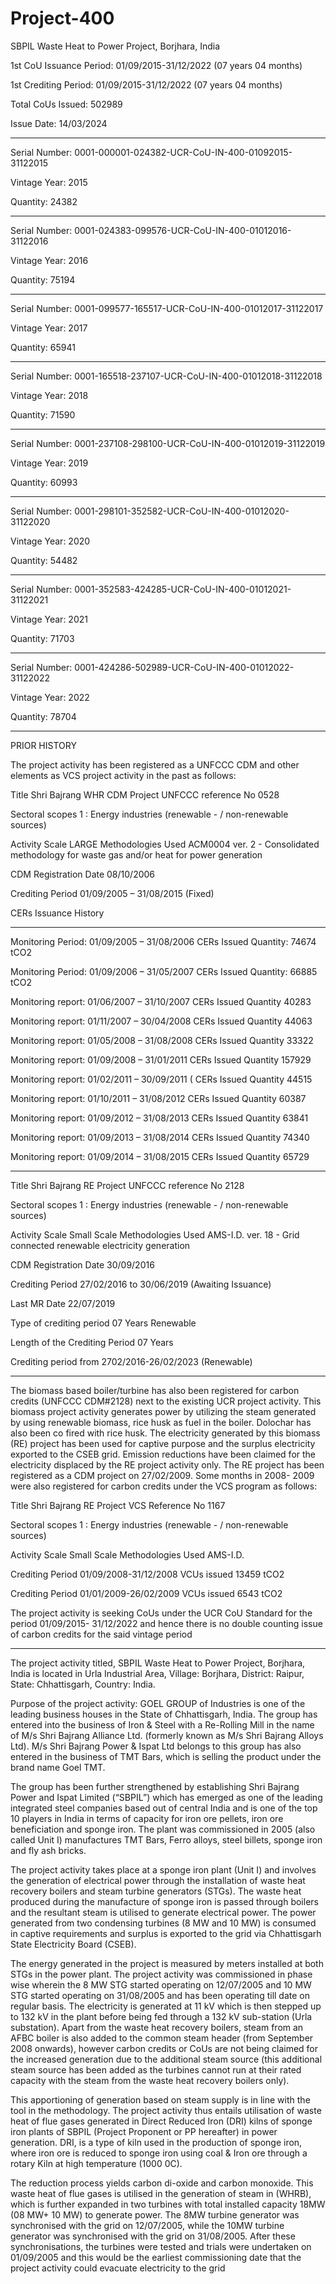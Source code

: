 # Project-400
SBPIL Waste Heat to Power Project, Borjhara, India

1st CoU Issuance Period: 01/09/2015-31/12/2022 (07 years 04 months)

1st Crediting Period: 01/09/2015-31/12/2022 (07 years 04 months)

Total CoUs Issued: 502989

Issue Date: 14/03/2024
_____________________
Serial Number: 0001-000001-024382-UCR-CoU-IN-400-01092015-31122015

Vintage Year: 2015

Quantity: 24382
_________________
Serial Number: 0001-024383-099576-UCR-CoU-IN-400-01012016-31122016

Vintage Year: 2016

Quantity: 75194
_______________________
Serial Number: 0001-099577-165517-UCR-CoU-IN-400-01012017-31122017

Vintage Year: 2017

Quantity: 65941
______________________
Serial Number: 0001-165518-237107-UCR-CoU-IN-400-01012018-31122018

Vintage Year: 2018

Quantity: 71590
_____________________
Serial Number: 0001-237108-298100-UCR-CoU-IN-400-01012019-31122019

Vintage Year: 2019

Quantity: 60993
_______________________
Serial Number: 0001-298101-352582-UCR-CoU-IN-400-01012020-31122020

Vintage Year: 2020

Quantity: 54482
_____________________
Serial Number: 0001-352583-424285-UCR-CoU-IN-400-01012021-31122021

Vintage Year: 2021

Quantity: 71703
_____________________
Serial Number: 0001-424286-502989-UCR-CoU-IN-400-01012022-31122022

Vintage Year: 2022

Quantity: 78704
_________________________
PRIOR HISTORY

The project activity has been registered as a UNFCCC CDM and other elements as VCS project
activity in the past as follows:

Title Shri Bajrang WHR CDM Project UNFCCC reference No 0528

Sectoral scopes 1 : Energy industries (renewable - / non-renewable
sources)

Activity Scale LARGE
Methodologies Used ACM0004 ver. 2 - Consolidated methodology for waste gas
and/or heat for power generation

CDM Registration Date 08/10/2006

Crediting Period 01/09/2005 – 31/08/2015 (Fixed)

CERs Issuance History
___________________________
Monitoring Period: 01/09/2005 – 31/08/2006
CERs Issued Quantity: 74674 tCO2

Monitoring Period: 01/09/2006 – 31/05/2007
CERs Issued Quantity: 66885 tCO2

Monitoring report: 01/06/2007 – 31/10/2007
CERs Issued Quantity 40283

Monitoring report: 01/11/2007 – 30/04/2008
CERs Issued Quantity 44063

Monitoring report: 01/05/2008 – 31/08/2008
CERs Issued Quantity 33322

Monitoring report: 01/09/2008 – 31/01/2011
CERs Issued Quantity 157929

Monitoring report: 01/02/2011 – 30/09/2011 (
CERs Issued Quantity 44515

Monitoring report: 01/10/2011 – 31/08/2012
CERs Issued Quantity 60387

Monitoring report: 01/09/2012 – 31/08/2013
CERs Issued Quantity 63841

Monitoring report: 01/09/2013 – 31/08/2014
CERs Issued Quantity 74340

Monitoring report: 01/09/2014 – 31/08/2015
CERs Issued Quantity 65729

______________________________
Title Shri Bajrang RE Project UNFCCC reference No 2128

Sectoral scopes
1 : Energy industries (renewable - / non-renewable
sources)

Activity Scale Small Scale
Methodologies Used AMS-I.D. ver. 18 - Grid connected renewable
electricity generation

CDM Registration Date 30/09/2016

Crediting Period 27/02/2016 to 30/06/2019 (Awaiting Issuance)

Last MR Date 22/07/2019

Type of crediting period 07 Years Renewable

Length of the Crediting Period 07 Years

Crediting period from 2702/2016-26/02/2023 (Renewable)
__________________________
The biomass based boiler/turbine has also been registered for carbon credits (UNFCCC
CDM#2128) next to the existing UCR project activity. This biomass project activity generates
power by utilizing the steam generated by using renewable biomass, rice husk as fuel in the boiler.
Dolochar has also been co fired with rice husk. The electricity generated by this biomass (RE)
project has been used for captive purpose and the surplus electricity exported to the CSEB grid.
Emission reductions have been claimed for the electricity displaced by the RE project activity
only. The RE project has been registered as a CDM project on 27/02/2009. Some months in 2008-
2009 were also registered for carbon credits under the VCS program as follows:

Title Shri Bajrang RE Project VCS Reference No 1167

Sectoral scopes
1 : Energy industries (renewable - / non-renewable
sources)

Activity Scale Small Scale
Methodologies Used AMS-I.D.

Crediting Period 01/09/2008-31/12/2008
VCUs issued 13459 tCO2

Crediting Period 01/01/2009-26/02/2009
VCUs issued 6543 tCO2

The project activity is seeking CoUs under the UCR CoU Standard for the period 01/09/2015-
31/12/2022 and hence there is no double counting issue of carbon credits for the said vintage
period
____________
The project activity titled, SBPIL Waste Heat to Power Project, Borjhara, India is located in
Urla Industrial Area, Village: Borjhara, District: Raipur, State: Chhattisgarh, Country: India.

Purpose of the project activity:
GOEL GROUP of Industries is one of the leading business houses in the State of Chhattisgarh,
India. The group has entered into the business of Iron & Steel with a Re-Rolling Mill in the name
of M/s Shri Bajrang Alliance Ltd. (formerly known as M/s Shri Bajrang Alloys Ltd). M/s Shri
Bajrang Power & Ispat Ltd belongs to this group has also entered in the business of TMT Bars,
which is selling the product under the brand name Goel TMT.

The group has been further strengthened by establishing Shri Bajrang Power and Ispat Limited
(“SBPIL”) which has emerged as one of the leading integrated steel companies based out of central
India and is one of the top 10 players in India in terms of capacity for iron ore pellets, iron ore
beneficiation and sponge iron. The plant was commissioned in 2005 (also called Unit I)
manufactures TMT Bars, Ferro alloys, steel billets, sponge iron and fly ash bricks. 

The project activity takes place at a sponge iron plant (Unit I) and involves the generation of electrical power
through the installation of waste heat recovery boilers and steam turbine generators (STGs). The
waste heat produced during the manufacture of sponge iron is passed through boilers and the
resultant steam is utilised to generate electrical power. The power generated from two condensing
turbines (8 MW and 10 MW) is consumed in captive requirements and surplus is exported to the
grid via Chhattisgarh State Electricity Board (CSEB). 

The energy generated in the project is
measured by meters installed at both STGs in the power plant. The project activity was
commissioned in phase wise wherein the 8 MW STG started operating on 12/07/2005 and 10 MW
STG started operating on 31/08/2005 and has been operating till date on regular basis.
The electricity is generated at 11 kV which is then stepped up to 132 kV in the plant before being
fed through a 132 kV sub-station (Urla substation). Apart from the waste heat recovery boilers,
steam from an AFBC boiler is also added to the common steam header (from September 2008
onwards), however carbon credits or CoUs are not being claimed for the increased generation due to
the additional steam source (this additional steam source has been added as the turbines cannot run
at their rated capacity with the steam from the waste heat recovery boilers only). 

This apportioning
of generation based on steam supply is in line with the tool in the methodology. The project activity
thus entails utilisation of waste heat of flue gases generated in Direct Reduced Iron (DRI) kilns of
sponge iron plants of SBPIL (Project Proponent or PP hereafter) in power generation. DRI, is a
type of kiln used in the production of sponge iron, where iron ore is reduced to sponge iron using
coal & Iron ore through a rotary Kiln at high temperature (1000 0C). 

The reduction process yields
carbon di-oxide and carbon monoxide. This waste heat of flue gases is utilised in the generation of
steam in (WHRB), which is further expanded in two turbines with total installed capacity 18MW
(08 MW+ 10 MW) to generate power. The 8MW turbine generator was synchronised with the grid
on 12/07/2005, while the 10MW turbine generator was synchronised with the grid on 31/08/2005.
After these synchronisations, the turbines were tested and trials were undertaken on 01/09/2005 and
this would be the earliest commissioning date that the project activity could evacuate electricity to
the grid
